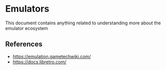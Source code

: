 # Emulators

This document contains anything related to understanding more about the
emulator ecosystem

## References

* https://emulation.gametechwiki.com/
* https://docs.libretro.com/
